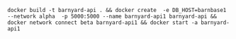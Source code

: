 `docker build -t barnyard-api . && docker create  -e DB_HOST=barnbase1 --network alpha  -p 5000:5000 --name barnyard-api1 barnyard-api && docker network connect beta barnyard-api1 && docker start -a barnyard-api1`